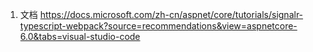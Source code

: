 1. 文档 https://docs.microsoft.com/zh-cn/aspnet/core/tutorials/signalr-typescript-webpack?source=recommendations&view=aspnetcore-6.0&tabs=visual-studio-code
